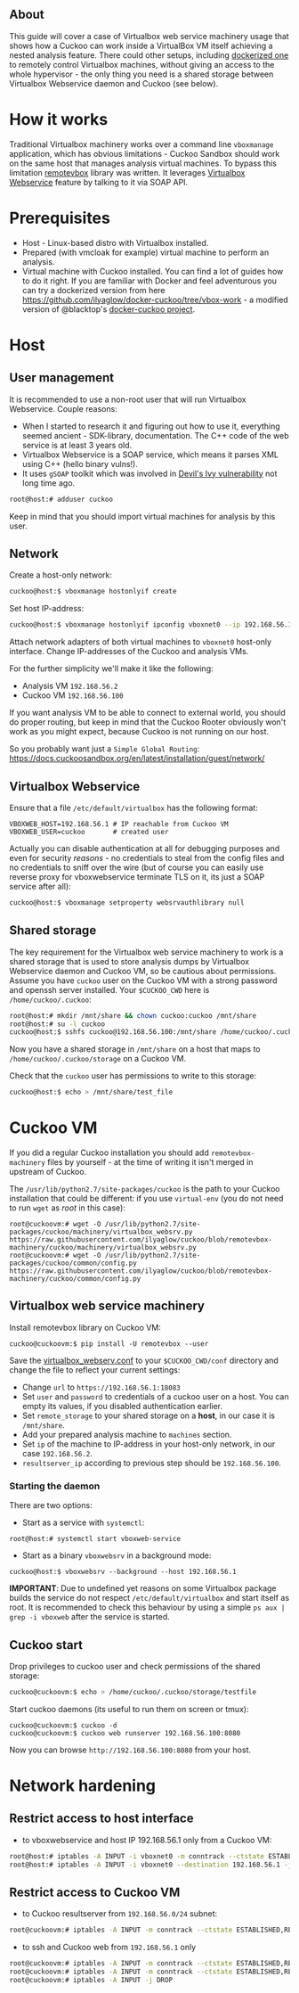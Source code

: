 About
-----

This guide will cover a case of Virtualbox web service machinery usage that shows how a Cuckoo can work inside a VirtualBox VM itself achieving a nested analysis feature. There could other setups, including [dockerized one](https://github.com/blacktop/docker-cuckoo/tree/master/vbox) to remotely control Virtualbox machines, without giving an access to the whole hypervisor - the only thing you need is a shared storage between Virtualbox Webservice daemon and Cuckoo (see below).

# How it works

Traditional Virtualbox machinery works over a command line `vboxmanage` application, which has obvious limitations - Cuckoo Sandbox should work on the same host that manages analysis virtual machines. To bypass this limitation [remotevbox](https://github.com/ilyaglow/remote-virtualbox) library was written. It leverages [Virtualbox Webservice](https://www.virtualbox.org/manual/ch09.html#vboxwebsrv-daemon) feature by talking to it via SOAP API.

# Prerequisites

* Host - Linux-based distro with Virtualbox installed.
* Prepared (with vmcloak for example) virtual machine to perform an analysis.
* Virtual machine with Cuckoo installed. You can find a lot of guides how to do it right. If you are familiar with Docker and feel adventurous you can try a dockerized version from here https://github.com/ilyaglow/docker-cuckoo/tree/vbox-work - a modified version of @blacktop's [docker-cuckoo project](https://github.com/blacktop/docker-cuckoo).

# Host
## User management

It is recommended to use a non-root user that will run Virtualbox Webservice. Couple reasons:
* When I started to research it and figuring out how to use it, everything seemed ancient - SDK-library, documentation. The C++ code of the web service is at least 3 years old.
* Virtualbox Webservice is a SOAP service, which means it parses XML using C++ (hello binary vulns!).
* It uses `gSOAP` toolkit which was involved in [Devil's Ivy vulnerability](https://blog.senr.io/blog/devils-ivy-flaw-in-widely-used-third-party-code-impacts-millions) not long time ago.


```bash
root@host:# adduser cuckoo
```

Keep in mind that you should import virtual machines for analysis by this user.

## Network

Create a host-only network:
```bash
cuckoo@host:$ vboxmanage hostonlyif create
```

Set host IP-address:
```bash
cuckoo@host:$ vboxmanage hostonlyif ipconfig vboxnet0 --ip 192.168.56.1
```

Attach network adapters of both virtual machines to `vboxnet0` host-only interface. Change IP-addresses of the Cuckoo and analysis VMs.

For the further simplicity we'll make it like the following:
* Analysis VM `192.168.56.2`
* Cuckoo VM `192.168.56.100`

If you want analysis VM to be able to connect to external world, you should do proper routing, but keep in mind that the Cuckoo Rooter obviously won't work as you might expect, because Cuckoo is not running on our host.

So you probably want just a `Simple Global Routing`: https://docs.cuckoosandbox.org/en/latest/installation/guest/network/

## Virtualbox Webservice

Ensure that a file `/etc/default/virtualbox` has the following format:

```
VBOXWEB_HOST=192.168.56.1 # IP reachable from Cuckoo VM
VBOXWEB_USER=cuckoo       # created user
```

Actually you can disable authentication at all for debugging purposes and even for security *reasons* - no credentials to steal from the config files and no credentials to sniff over the wire (but of course you can easily use reverse proxy for vboxwebservice terminate TLS on it, its just a SOAP service after all):
```bash
cuckoo@host:$ vboxmanage setproperty websrvauthlibrary null
```

## Shared storage

The key requirement for the Virtualbox web service machinery to work is a shared storage that is used to store analysis dumps by Virtualbox Webservice daemon and Cuckoo VM, so be cautious about permissions. Assume you have `cuckoo` user on the Cuckoo VM with a strong password and openssh server installed. Your `$CUCKOO_CWD` here is `/home/cuckoo/.cuckoo`:

```bash
root@host:# mkdir /mnt/share && chown cuckoo:cuckoo /mnt/share
root@host:# su -l cuckoo
cuckoo@host:$ sshfs cuckoo@192.168.56.100:/mnt/share /home/cuckoo/.cuckoo/storage
```

Now you have a shared storage in `/mnt/share` on a host that maps to `/home/cuckoo/.cuckoo/storage` on a Cuckoo VM.

Check that the `cuckoo` user has permissions to write to this storage:
```bash
cuckoo@host:$ echo > /mnt/share/test_file
```

# Cuckoo VM

If you did a regular Cuckoo installation you should add `remotevbox-machinery` files by yourself - at the time of writing it isn't merged in upstream of Cuckoo.

The `/usr/lib/python2.7/site-packages/cuckoo` is the path to your Cuckoo installation that could be different: if you use `virtual-env` (you do not need to run `wget` as *root* in this case):

```
root@cuckoovm:# wget -O /usr/lib/python2.7/site-packages/cuckoo/machinery/virtualbox_websrv.py https://raw.githubusercontent.com/ilyaglow/cuckoo/blob/remotevbox-machinery/cuckoo/machinery/virtualbox_websrv.py
root@cuckoovm:# wget -O /usr/lib/python2.7/site-packages/cuckoo/common/config.py https://raw.githubusercontent.com/ilyaglow/cuckoo/blob/remotevbox-machinery/cuckoo/common/config.py
```

## Virtualbox web service machinery

Install remotevbox library on Cuckoo VM:
```
cuckoo@cuckoovm:$ pip install -U remotevbox --user
```

Save the [virtualbox_webserv.conf](https://raw.githubusercontent.com/blacktop/docker-cuckoo/blob/master/vbox/conf/virtualbox_websrv.conf) to your `$CUCKOO_CWD/conf` directory and change the file to reflect your current settings:

* Change `url` to `https://192.168.56.1:18083`
* Set `user` and `password` to credentials of a cuckoo user on a host. You can empty its values, if you disabled authentication earlier.
* Set `remote_storage` to your shared storage on a **host**, in our case it is `/mnt/share`.
* Add your prepared analysis machine to `machines` section.
* Set `ip` of the machine to IP-address in your host-only network, in our case `192.168.56.2`.
* `resultserver_ip` according to previous step should be `192.168.56.100`.

### Starting the daemon

There are two options:
* Start as a service with `systemctl`:
```
root@host:# systemctl start vboxweb-service
```

* Start as a binary `vboxwebsrv` in a background mode:
```
cuckoo@host:$ vboxwebsrv --background --host 192.168.56.1
```

**IMPORTANT**: Due to undefined yet reasons on some Virtualbox package builds the service do not respect `/etc/default/virtualbox` and start itself as root. It is recommended to check this behaviour by using a simple `ps aux | grep -i vboxweb` after the service is started.


## Cuckoo start

Drop privileges to cuckoo user and check permissions of the shared storage:
```bash
cuckoo@cuckoovm:$ echo > /home/cuckoo/.cuckoo/storage/testfile
```

Start cuckoo daemons (its useful to run them on screen or tmux):
```
cuckoo@cuckoovm:$ cuckoo -d
cuckoo@cuckoovm:$ cuckoo web runserver 192.168.56.100:8080
```

Now you can browse `http://192.168.56.100:8080` from your host.

# Network hardening
## Restrict access to host interface
* to vboxwebservice and host IP 192.168.56.1 only from a Cuckoo VM:
```bash
root@host:# iptables -A INPUT -i vboxnet0 -m conntrack --ctstate ESTABLISHED,RELATED -s 192.168.56.100 -p tcp --destination-port 18083 --destination 192.168.56.1 -j ACCEPT
root@host:# iptables -A INPUT -i vboxnet0 --destination 192.168.56.1 -j DROP
```

## Restrict access to Cuckoo VM
* to Cuckoo resultserver from `192.168.56.0/24` subnet:
```bash
root@cuckoovm:# iptables -A INPUT -m conntrack --ctstate ESTABLISHED,RELATED -s 192.168.56.0/24 -p tcp --destination-port 2042 -j ACCEPT
```

* to ssh and Cuckoo web from `192.168.56.1` only
```bash
root@cuckoovm:# iptables -A INPUT -m conntrack --ctstate ESTABLISHED,RELATED -s 192.168.56.1 -p tcp --destination-port 22 -j ACCEPT
root@cuckoovm:# iptables -A INPUT -m conntrack --ctstate ESTABLISHED,RELATED -s 192.168.56.1 -p tcp --destination-port 8080 -j ACCEPT
root@cuckoovm:# iptables -A INPUT -j DROP
```

